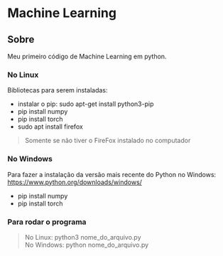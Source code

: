 # Machine Learning

## Sobre

Meu primeiro código de Machine Learning em python.

### No Linux
Bibliotecas para serem instaladas:
- instalar o pip: sudo apt-get install python3-pip
- pip install numpy
- pip install torch
- sudo apt install firefox 
> Somente se não tiver o FireFox instalado no computador

### No Windows
Para fazer a instalação da versão mais recente do Python no Windows: https://www.python.org/downloads/windows/
- pip install numpy
- pip install torch

### Para rodar o programa
> No Linux: python3 nome_do_arquivo.py <br>
> No Windows: python nome_do_arquivo.py